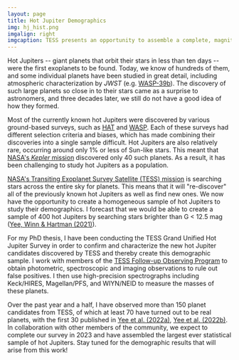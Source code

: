 ```yaml
---
layout: page
title: Hot Jupiter Demographics
img: hj_hist.png
imgalign: right
imgcaption: TESS presents an opportunity to assemble a complete, magnitude-limited sample of 400 hot Jupiters orbiting FGK stars brighter than G = 12.5 mag. Of these, 150 were previously known from ground-based surveys, while the remainder will be new detections from TESS. My survey has confirmed > 70 new hot Jupiters to build up this sample.
---
```


Hot Jupiters -- giant planets that orbit their stars in less than ten days -- were the first exoplanets to be found. Today, we know of hundreds of them, and some individual planets have been studied in great detail, including atmospheric characterization by _JWST_ (e.g. [WASP-39b](https://www.nasa.gov/feature/goddard/2022/nasa-s-webb-detects-carbon-dioxide-in-exoplanet-atmosphere/)). The discovery of such large planets so close in to their stars came as a surprise to astronomers, and three decades later, we still do not have a good idea of how they formed.

Most of the currently known hot Jupiters were discovered by various ground-based surveys, such as [HAT](http://hatsurveys.org/) and [WASP](https://wasp-planets.net/). Each of these surveys had different selection criteria and biases, which has made combining their discoveries into a single sample difficult. Hot Jupiters are also relatively rare, occurring around only 1% or less of Sun-like stars. This meant that [NASA's _Kepler_ mission](https://www.nasa.gov/mission_pages/kepler/overview/index.html) discovered only 40 such planets. As a result, it has been challenging to study hot Jupiters as a population.

[NASA's Transiting Exoplanet Survey Satellite (TESS) mission](https://www.nasa.gov/tess-transiting-exoplanet-survey-satellite) is searching stars across the entire sky for planets. This means that it will "re-discover" all of the previously known hot Jupiters as well as find new ones. We now have the opportunity to create a homogeneous sample of hot Jupiters to study their demographics. I forecast that we would be able to create a sample of 400 hot Jupiters by searching stars brighter than G < 12.5 mag ([Yee, Winn & Hartman (2021)](https://arxiv.org/abs/2109.12376)).

For my PhD thesis, I have been conducting the TESS Grand Unified Hot Jupiter Survey in order to confirm and characterize the new hot Jupiter candidates discovered by TESS and thereby create this demographic sample. I work with members of the [TESS Follow-up Observing Program](https://tess.mit.edu/followup/) to obtain photometric, spectroscopic and imaging observations to rule out false positives. I then use high-precision spectrographs including Keck/HIRES, Magellan/PFS, and WIYN/NEID to measure the masses of these planets.

Over the past year and a half, I have observed more than 150 planet candidates from TESS, of which at least 70 have turned out to be real planets, with the first 30 published in [Yee et al. (2022a)](https://arxiv.org/abs/2205.09728), [Yee et al. (2022b)](https://arxiv.org/abs/2210.15473). In collaboration with other members of the community, we expect to complete our survey in 2023 and have assembled the largest ever statistical sample of hot Jupiters. Stay tuned for the demographic results that will arise from this work!